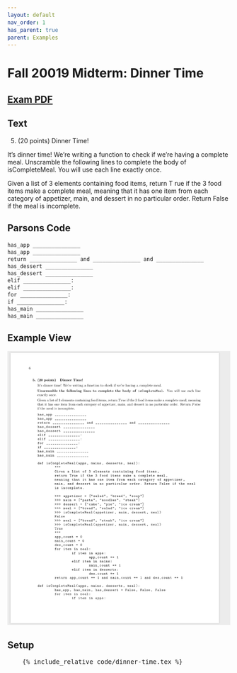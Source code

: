 ```yaml
---
layout: default
nav_order: 1
has_parent: true
parent: Examples
---
```


# Fall 20019 Midterm: Dinner Time

## [Exam PDF](/questions/pdfs/fall-2019-mt.pdf)

## Text

5. (20 points) Dinner Time!

It’s dinner time! We’re writing a function to check if we’re having a complete meal.
Unscramble the following lines to complete the body of isCompleteMeal. You will use each line exactly once.

Given a list of 3 elements containing food items, return T rue if the 3 food items make a complete meal, meaning that it has one item from each category of appetizer, main, and dessert in no particular order. Return False if the meal is incomplete.

## Parsons Code

```
has_app _______________
has_app _______________
return _______________ and _______________ and _______________ has_dessert _______________
has_dessert _______________
elif _______________:
elif _______________:
for _______________:
if _______________:
has_main _______________
has_main _______________
```

## Example View

![Midterm Page 5](/questions/img/dinner-time-full-page.png)

## Setup

<pre>
    {% include_relative code/dinner-time.tex %}
